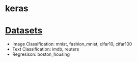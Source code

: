 # keras

# [Datasets](https://www.tensorflow.org/api_docs/python/tf/keras/datasets)
* Image Classification: mnist, fashion_mnist, cifar10, cifar100
* Text Classification: imdb, reuters
* Regresison: boston_housing

